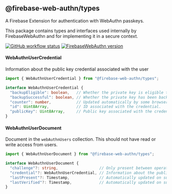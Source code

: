 ## @firebase-web-authn/types
A Firebase Extension for authentication with WebAuthn passkeys.

This package contains types and interfaces used internally by FirebaseWebAuthn and for implementing it in a secure context.

[![GitHub workflow status](https://img.shields.io/github/actions/workflow/status/gavinsawyer/firebase-web-authn/ci.yml)](https://github.com/gavinsawyer/firebase-web-authn/actions/workflows/ci.yml)
[![FirebaseWebAuthn version](https://img.shields.io/npm/v/@firebase-web-authn/types?logo=npm)](https://www.npmjs.com/package/@firebase-web-authn/types)
#### WebAuthnUserCredential
Information about the public key credential associated with the user
```ts
import { WebAuthnUserCredential } from "@firebase-web-authn/types";
```
```ts
interface WebAuthnUserCredential {
  "backupEligible": boolean,   // Whether the private key is eligible to be backed up.
  "backupSuccessful": boolean, // Whether the private key has been backed up successfully.
  "counter": number,           // Updated automatically by some browsers to help prevent replay attacks.
  "id": Uint8Array,            // ID associated with the credential.
  "publicKey": Uint8Array,     // Public key associated with the credential.
}
```
#### WebAuthnUserDocument
Document in the `webAuthnUsers` collection. This should not have read or write access from users.
```ts
import { WebAuthnUserDocument } from "@firebase-web-authn/types";
```
```ts
interface WebAuthnUserDocument {
  "challenge"?: string,                  // Only present between operations and cleaned up if the user cancels.
  "credential"?: WebAuthnUserCredential, // Information about the public key credential associated with the user.
  "lastPresent"?: Timestamp,             // Automatically updated on successful operations.
  "lastVerified"?: Timestamp,            // Automatically updated on successful operations that verified the user with biometrics.
}
```
